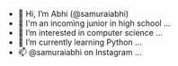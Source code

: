- 👋 Hi, I’m Abhi (@samuraiabhi)
- 🏫 I'm an incoming junior in high school ... 
- 👀 I’m interested in computer science ...
- 🌱 I’m currently learning Python ...
- 📫 @samuraiabhi on Instagram ...

<!---
samuraiabhi/samuraiabhi is a ✨ special ✨ repository because its `README.md` (this file) appears on your GitHub profile.
You can click the Preview link to take a look at your changes.
--->
